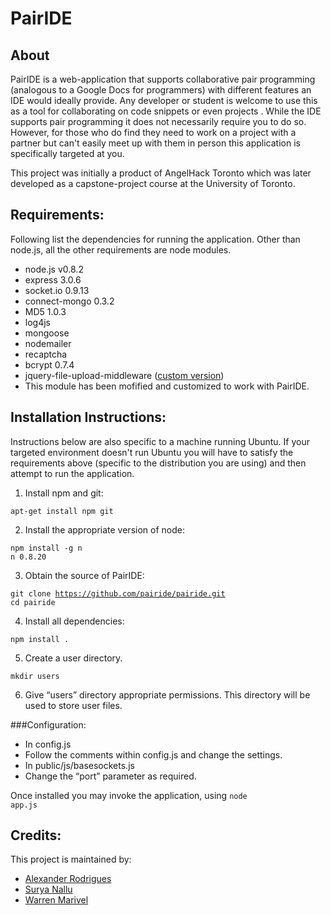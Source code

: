 PairIDE
=======

About
-----

PairIDE is a web-application that supports collaborative pair programming (analogous to a Google Docs for programmers) with different features an IDE would ideally provide. Any developer or student is welcome to use this as a tool for collaborating on code snippets or even projects . While the IDE supports pair programming it does not necessarily require you to do so. However, for those who do find they need to work on a project with a partner but can't easily meet up with them in person this application is specifically targeted at you.

This project was initially a product of AngelHack Toronto which was later developed as a capstone-project course at the University of Toronto.


Requirements:
------------

Following list the dependencies for running the application. Other than node.js, all the other requirements are node modules.

 * node.js v0.8.2
 * express 3.0.6
 * socket.io 0.9.13
 * connect-mongo 0.3.2
 * MD5 1.0.3
 * log4js
 * mongoose
 * nodemailer
 * recaptcha
 * bcrypt 0.7.4
 * jquery-file-upload-middleware ([custom version](https://github.com/ayrus/jquery-file-upload-middleware))
  * This module has been mofified and customized to work with PairIDE.


Installation Instructions:
--------------------------

Instructions below are also specific to a machine running Ubuntu. If your targeted environment doesn't run Ubuntu you will have to satisfy the requirements above (specific to the distribution you are using) and then attempt to run the application.

1) Install npm and git:

<code>apt-get install npm git </code>

2) Install the appropriate version of node:

<code>npm install -g n</code><br/>
<code>n 0.8.20</code>

3) Obtain the source of PairIDE:

<code>git clone https://github.com/pairide/pairide.git</code><br/>
<code>cd pairide</code>

4) Install all dependencies:

<code>npm install .</code>

5) Create a user directory.

<code>mkdir users</code>

6) Give “users” directory appropriate permissions. This directory will be used to store user files.

###Configuration:

* In config.js
 * Follow the comments within config.js and change the settings.
* In public/js/basesockets.js
 * Change the “port” parameter as required.

Once installed you may invoke the application, using <code>node app.js</code>

Credits:
--------

This project is maintained by:

* [Alexander Rodrigues](https://github.com/ajrod)
* [Surya Nallu](https://github.com/ayrus)
* [Warren Marivel](https://github.com/ufowam)
